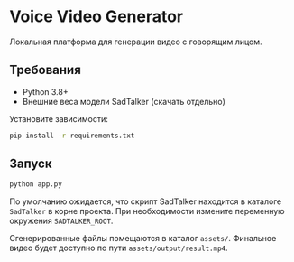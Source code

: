 # Voice Video Generator

Локальная платформа для генерации видео с говорящим лицом.

## Требования

- Python 3.8+
- Внешние веса модели SadTalker (скачать отдельно)

Установите зависимости:

```bash
pip install -r requirements.txt
```

## Запуск

```bash
python app.py
```

По умолчанию ожидается, что скрипт SadTalker находится в каталоге `SadTalker` в корне проекта. При необходимости измените переменную окружения `SADTALKER_ROOT`.


Сгенерированные файлы помещаются в каталог `assets/`. Финальное видео будет доступно по пути `assets/output/result.mp4`.
